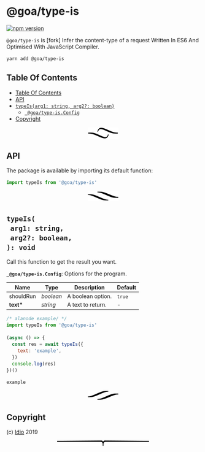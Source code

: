 # @goa/type-is

[![npm version](https://badge.fury.io/js/@goa/type-is.svg)](https://npmjs.org/package/@goa/type-is)

`@goa/type-is` is [fork] Infer the content-type of a request Written In ES6 And Optimised With JavaScript Compiler.

```sh
yarn add @goa/type-is
```

## Table Of Contents

- [Table Of Contents](#table-of-contents)
- [API](#api)
- [`typeIs(arg1: string, arg2?: boolean)`](#mynewpackagearg1-stringarg2-boolean-void)
  * [`_@goa/type-is.Config`](#type-_@goa/type-isconfig)
- [Copyright](#copyright)

<p align="center"><a href="#table-of-contents"><img src="/.documentary/section-breaks/0.svg?sanitize=true"></a></p>

## API

The package is available by importing its default function:

```js
import typeIs from '@goa/type-is'
```

<p align="center"><a href="#table-of-contents"><img src="/.documentary/section-breaks/1.svg?sanitize=true"></a></p>

## `typeIs(`<br/>&nbsp;&nbsp;`arg1: string,`<br/>&nbsp;&nbsp;`arg2?: boolean,`<br/>`): void`

Call this function to get the result you want.

__<a name="type-_@goa/type-isconfig">`_@goa/type-is.Config`</a>__: Options for the program.

|   Name    |       Type       |    Description    | Default |
| --------- | ---------------- | ----------------- | ------- |
| shouldRun | <em>boolean</em> | A boolean option. | `true`  |
| __text*__ | <em>string</em>  | A text to return. | -       |

```js
/* alanode example/ */
import typeIs from '@goa/type-is'

(async () => {
  const res = await typeIs({
    text: 'example',
  })
  console.log(res)
})()
```
```
example
```

<p align="center"><a href="#table-of-contents"><img src="/.documentary/section-breaks/2.svg?sanitize=true"></a></p>

## Copyright

(c) [Idio][1] 2019

[1]: https://idio.cc

<p align="center"><a href="#table-of-contents"><img src="/.documentary/section-breaks/-1.svg?sanitize=true"></a></p>